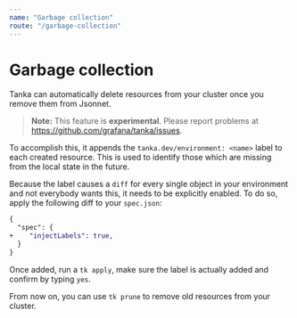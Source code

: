 ```yaml
---
name: "Garbage collection"
route: "/garbage-collection"
---
```


# Garbage collection

Tanka can automatically delete resources from your cluster once you remove them
from Jsonnet.

> **Note:** This feature is **experimental**. Please report problems at https://github.com/grafana/tanka/issues.

To accomplish this, it appends the `tanka.dev/environment: <name>` label to each created
resource. This is used to identify those which are missing from the local state in the
future.

Because the label causes a `diff` for every single object in your environment and
not everybody wants this, it needs to be explicitly enabled. To do so, apply the
following diff to your `spec.json`:

```diff
{
  "spec": {
+    "injectLabels": true,
  }
}
```

Once added, run a `tk apply`, make sure the label is actually added and confirm
by typing `yes`.

From now on, you can use `tk prune` to remove old resources from your cluster.
